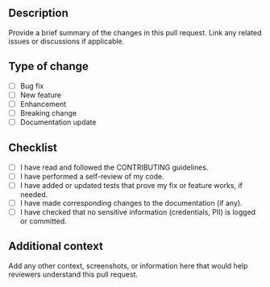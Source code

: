 ## Description
Provide a brief summary of the changes in this pull request. Link any related issues or discussions if applicable.

## Type of change
- [ ] Bug fix
- [ ] New feature
- [ ] Enhancement
- [ ] Breaking change
- [ ] Documentation update

## Checklist
- [ ] I have read and followed the CONTRIBUTING guidelines.
- [ ] I have performed a self-review of my code.
- [ ] I have added or updated tests that prove my fix or feature works, if needed.
- [ ] I have made corresponding changes to the documentation (if any).
- [ ] I have checked that no sensitive information (credentials, PII) is logged or committed.

## Additional context
Add any other context, screenshots, or information here that would help reviewers understand this pull request.